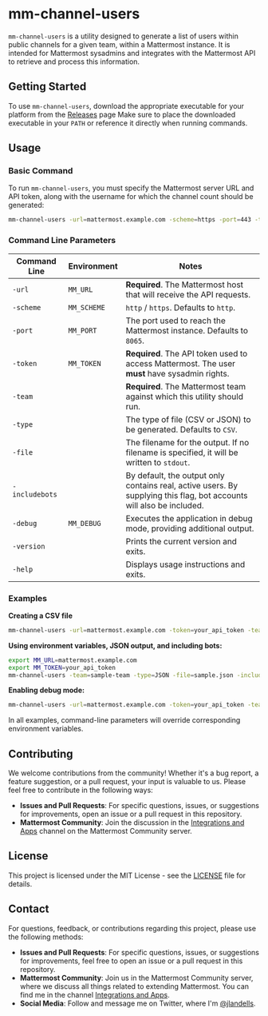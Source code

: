# mm-channel-users

`mm-channel-users` is a utility designed to generate a list of users within public channels for a given team, within a Mattermost instance. It is intended for Mattermost sysadmins and integrates with the Mattermost API to retrieve and process this information.

## Getting Started

To use `mm-channel-users`, download the appropriate executable for your platform from the [Releases](https://github.com/jlandells/mm-channel-users/releases) page
Make sure to place the downloaded executable in your `PATH` or reference it directly when running commands.

## Usage

### Basic Command

To run `mm-channel-users`, you must specify the Mattermost server URL and API token, along with the username for which the channel count should be generated:

```bash
mm-channel-users -url=mattermost.example.com -scheme=https -port=443 -token=your_api_token -username=sample.user -team=your_selected_team_name
```

### Command Line Parameters

| **Command Line** | **Environment** | **Notes** |
| --- | --- | --- |
| `-url` | `MM_URL` | **Required**. The Mattermost host that will receive the API requests. |
| `-scheme` | `MM_SCHEME` | `http` / `https`. Defaults to `http`. |
| `-port` | `MM_PORT` | The port used to reach the Mattermost instance. Defaults to `8065`. |
| `-token` | `MM_TOKEN` | **Required**. The API token used to access Mattermost. The user **must** have sysadmin rights. |
| `-team` |  | **Required**. The Mattermost team against which this utility should run. |
| `-type` |  | The type of file (CSV or JSON) to be generated.  Defaults to `CSV`. |
| `-file` |  | The filename for the output.  If no filename is specified, it will be written to `stdout`. |
| `-includebots` |  | By default, the output only contains real, active users.  By supplying this flag, bot accounts will also be included. |
| `-debug` | `MM_DEBUG` | Executes the application in debug mode, providing additional output. |
| `-version` |  | Prints the current version and exits. |
| `-help` |  | Displays usage instructions and exits. |

### Examples

**Creating a CSV file**

```bash
mm-channel-users -url=mattermost.example.com -token=your_api_token -team=sample-team -file=sample.csv
```

**Using environment variables, JSON output, and including bots:**

```bash
export MM_URL=mattermost.example.com
export MM_TOKEN=your_api_token
mm-channel-users -team=sample-team -type=JSON -file=sample.json -includebots
```

**Enabling debug mode:**

```bash
mm-channel-users -url=mattermost.example.com -token=your_api_token -team=sample-team -debug=true
```

In all examples, command-line parameters will override corresponding environment variables.

## Contributing

We welcome contributions from the community! Whether it's a bug report, a feature suggestion, or a pull request, your input is valuable to us. Please feel free to contribute in the following ways:
- **Issues and Pull Requests**: For specific questions, issues, or suggestions for improvements, open an issue or a pull request in this repository.
- **Mattermost Community**: Join the discussion in the [Integrations and Apps](https://community.mattermost.com/core/channels/integrations) channel on the Mattermost Community server.

## License

This project is licensed under the MIT License - see the [LICENSE](LICENSE) file for details.

## Contact

For questions, feedback, or contributions regarding this project, please use the following methods:
- **Issues and Pull Requests**: For specific questions, issues, or suggestions for improvements, feel free to open an issue or a pull request in this repository.
- **Mattermost Community**: Join us in the Mattermost Community server, where we discuss all things related to extending Mattermost. You can find me in the channel [Integrations and Apps](https://community.mattermost.com/core/channels/integrations).
- **Social Media**: Follow and message me on Twitter, where I'm [@jlandells](https://twitter.com/jlandells).

